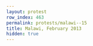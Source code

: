 ```yaml
---
layout: protest
row_index: 463
permalink: protests/malawi--15
title: Malawi, February 2013
hidden: true
---
```

